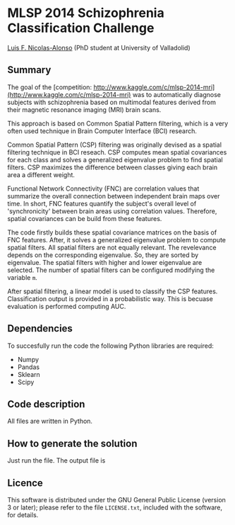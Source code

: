 MLSP 2014 Schizophrenia Classification Challenge
==

[Luis F. Nicolas-Alonso]() (PhD student at University of Valladolid)


Summary
--
The goal of the [competition: http://www.kaggle.com/c/mlsp-2014-mri](http://www.kaggle.com/c/mlsp-2014-mri) was to automatically diagnose subjects with schizophrenia based on multimodal features derived from their magnetic resonance imaging (MRI) brain scans.

This approach is based on Common Spatial Pattern filtering, which is a very often used technique in Brain Computer Interface (BCI) research. 

Common Spatial Pattern (CSP) filtering was originally devised as a spatial filtering technique in BCI reseach. CSP computes mean spatial covariances for each class and solves a generalized eigenvalue problem to find spatial filters. CSP maximizes the difference between classes giving each brain area a different weight. 

Functional Network Connectivity (FNC) are correlation values that summarize the overall connection between independent brain maps over time. In short, FNC features quantify the subject's overall level of 'synchronicity' between brain areas using correlation values. Therefore, spatial covariances can be build from these features.

The code firstly builds these spatial covariance matrices on the basis of FNC features. After, it solves a generalized eigenvalue problem to compute spatial filters. All spatial filters are not equally relevant. The revelevance depends on the corresponding eigenvalue. So, they are sorted by eigenvalue. The spatial filters with higher and lower eigenvalue are selected. The number of spatial filters can be configured modifying the variable `m`. 

After spatial filtering, a linear model is used to classify the CSP features. Classification output is provided in a probabilistic way. This is becuase evaluation is performed computing AUC.

Dependencies
--
To succesfully run the code the following Python libraries are required: 
* Numpy
* Pandas
* Sklearn
* Scipy

Code description
--
All files are written in Python.


How to generate the solution
--
Just run the file. The output file is 

Licence
--
This software is distributed under the GNU General Public License (version 3 or later); please refer to the file `LICENSE.txt`, included with the software, for details. 

